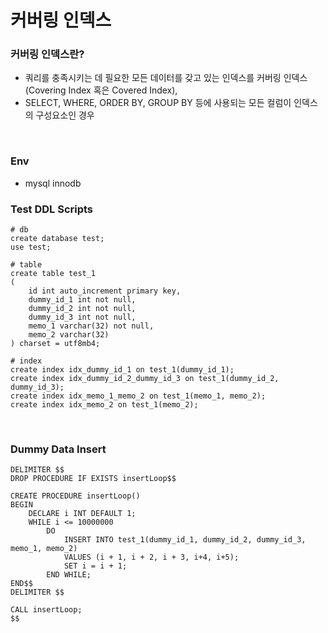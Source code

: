 # 커버링 인덱스

### 커버링 인덱스란?

- 쿼리를 충족시키는 데 필요한 모든 데이터를 갖고 있는 인덱스를 커버링 인덱스 (Covering Index 혹은 Covered Index),
- SELECT, WHERE, ORDER BY, GROUP BY 등에 사용되는 모든 컬럼이 인덱스의 구성요소인 경우



<br>



### Env

- mysql innodb





### Test DDL Scripts

```
# db
create database test;
use test;

# table
create table test_1
(
    id int auto_increment primary key,
    dummy_id_1 int not null,
    dummy_id_2 int not null,
    dummy_id_3 int not null,
    memo_1 varchar(32) not null,
    memo_2 varchar(32)
) charset = utf8mb4;

# index
create index idx_dummy_id_1 on test_1(dummy_id_1);
create index idx_dummy_id_2_dummy_id_3 on test_1(dummy_id_2, dummy_id_3);
create index idx_memo_1_memo_2 on test_1(memo_1, memo_2);
create index idx_memo_2 on test_1(memo_2);
```



<br>



### Dummy Data Insert

```
DELIMITER $$
DROP PROCEDURE IF EXISTS insertLoop$$

CREATE PROCEDURE insertLoop()
BEGIN
    DECLARE i INT DEFAULT 1;
    WHILE i <= 10000000
        DO
            INSERT INTO test_1(dummy_id_1, dummy_id_2, dummy_id_3, memo_1, memo_2)
            VALUES (i + 1, i + 2, i + 3, i+4, i+5);
            SET i = i + 1;
        END WHILE;
END$$
DELIMITER $$

CALL insertLoop;
$$
```



